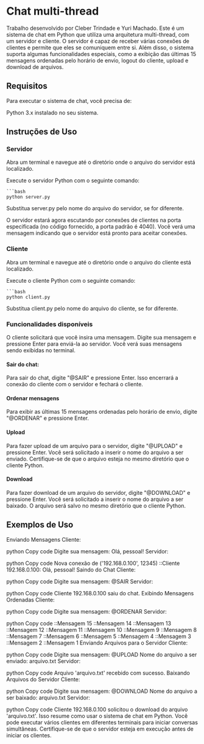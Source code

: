 # Chat multi-thread
Trabalho desenvolvido por Cleber Trindade e Yuri Machado. Este é um sistema de chat em Python que utiliza uma arquitetura multi-thread, com um servidor e cliente. O servidor é capaz de receber várias conexões de clientes e permite que eles se comuniquem entre si. Além disso, o sistema suporta algumas funcionalidades especiais, como a exibição das últimas 15 mensagens ordenadas pelo horário de envio, logout do cliente, upload e download de arquivos.

## Requisitos
Para executar o sistema de chat, você precisa de:

Python 3.x instalado no seu sistema.
## Instruções de Uso
### Servidor
Abra um terminal e navegue até o diretório onde o arquivo do servidor está localizado.

Execute o servidor Python com o seguinte comando:
    
    ```bash
    python server.py

Substitua server.py pelo nome do arquivo do servidor, se for diferente.

O servidor estará agora escutando por conexões de clientes na porta especificada (no código fornecido, a porta padrão é 4040). Você verá uma mensagem indicando que o servidor está pronto para aceitar conexões.

### Cliente
Abra um terminal e navegue até o diretório onde o arquivo do cliente está localizado.

Execute o cliente Python com o seguinte comando:

    ```bash
    python client.py
Substitua client.py pelo nome do arquivo do cliente, se for diferente.

### Funcionalidades disponíveis

O cliente solicitará que você insira uma mensagem. Digite sua mensagem e pressione Enter para enviá-la ao servidor. Você verá suas mensagens sendo exibidas no terminal.

#### Sair do chat: 
Para sair do chat, digite "@SAIR" e pressione Enter. Isso encerrará a conexão do cliente com o servidor e fechará o cliente.

#### Ordenar mensagens
Para exibir as últimas 15 mensagens ordenadas pelo horário de envio, digite "@ORDENAR" e pressione Enter.

#### Upload
Para fazer upload de um arquivo para o servidor, digite "@UPLOAD" e pressione Enter. Você será solicitado a inserir o nome do arquivo a ser enviado. Certifique-se de que o arquivo esteja no mesmo diretório que o cliente Python.

#### Download
Para fazer download de um arquivo do servidor, digite "@DOWNLOAD" e pressione Enter. Você será solicitado a inserir o nome do arquivo a ser baixado. O arquivo será salvo no mesmo diretório que o cliente Python.

## Exemplos de Uso
Enviando Mensagens
Cliente:

python
Copy code
Digite sua mensagem: Olá, pessoal!
Servidor:

python
Copy code
Nova conexão de ('192.168.0.100', 12345)
::Cliente 192.168.0.100: Olá, pessoal!
Saindo do Chat
Cliente:

python
Copy code
Digite sua mensagem: @SAIR
Servidor:

python
Copy code
Cliente 192.168.0.100 saiu do chat.
Exibindo Mensagens Ordenadas
Cliente:

python
Copy code
Digite sua mensagem: @ORDENAR
Servidor:

python
Copy code
::Mensagem 15
::Mensagem 14
::Mensagem 13
::Mensagem 12
::Mensagem 11
::Mensagem 10
::Mensagem 9
::Mensagem 8
::Mensagem 7
::Mensagem 6
::Mensagem 5
::Mensagem 4
::Mensagem 3
::Mensagem 2
::Mensagem 1
Enviando Arquivos para o Servidor
Cliente:

python
Copy code
Digite sua mensagem: @UPLOAD
Nome do arquivo a ser enviado: arquivo.txt
Servidor:

python
Copy code
Arquivo 'arquivo.txt' recebido com sucesso.
Baixando Arquivos do Servidor
Cliente:

python
Copy code
Digite sua mensagem: @DOWNLOAD
Nome do arquivo a ser baixado: arquivo.txt
Servidor:

python
Copy code
Cliente 192.168.0.100 solicitou o download do arquivo 'arquivo.txt'.
Isso resume como usar o sistema de chat em Python. Você pode executar vários clientes em diferentes terminais para iniciar conversas simultâneas. Certifique-se de que o servidor esteja em execução antes de iniciar os clientes.
